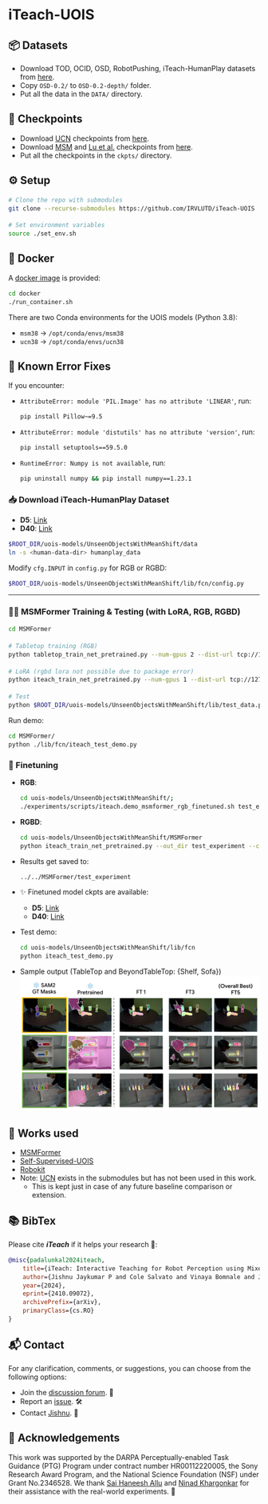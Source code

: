 
# iTeach-UOIS

## 📦 Datasets
- Download TOD, OCID, OSD, RobotPushing, iTeach-HumanPlay datasets from [here](https://utdallas.box.com/v/uois-datasets).
- Copy `OSD-0.2/` to `OSD-0.2-depth/` folder.
- Put all the data in the `DATA/` directory.

## 🔑 Checkpoints
- Download [UCN](https://arxiv.org/pdf/2007.15157) checkpoints from [here](https://utdallas.box.com/s/9vt68miar920hf36egeybfflzvt8c676).
- Download [MSM](https://arxiv.org/abs/2211.11679) and [Lu et al.](https://roboticsproceedings.org/rss19/p017.pdf) checkpoints from [here](https://utdallas.box.com/s/vzp8nmalowg4i58y8b9sghv5s7f36xpz).
- Put all the checkpoints in the `ckpts/` directory.

## ⚙️ Setup
```bash
# Clone the repo with submodules
git clone --recurse-submodules https://github.com/IRVLUTD/iTeach-UOIS

# Set environment variables
source ./set_env.sh
```

## 🐳 Docker
A [docker image](https://hub.docker.com/repository/docker/irvlutd/iteach) is provided:
```bash
cd docker
./run_container.sh
```
There are two Conda environments for the UOIS models (Python 3.8):
- `msm38` → `/opt/conda/envs/msm38`
- `ucn38` → `/opt/conda/envs/ucn38`

## 🐛 Known Error Fixes
If you encounter:
- `AttributeError: module 'PIL.Image' has no attribute 'LINEAR'`, run:
  ```bash
  pip install Pillow~=9.5
  ```
- `AttributeError: module 'distutils' has no attribute 'version'`, run:
  ```bash
  pip install setuptools==59.5.0
  ```
- `RuntimeError: Numpy is not available`, run:
  ```bash
  pip uninstall numpy && pip install numpy==1.23.1
  ```

### 📥 Download iTeach-HumanPlay Dataset
- **D5**: [Link](https://utdallas.box.com/v/iTeach-HumanPlay-D5)  
- **D40**: [Link](https://utdallas.box.com/v/iTeach-HumanPlay-D40)  
```bash
$ROOT_DIR/uois-models/UnseenObjectsWithMeanShift/data
ln -s <human-data-dir> humanplay_data
```

Modify `cfg.INPUT` in `config.py` for RGB or RGBD:
```bash
$ROOT_DIR/uois-models/UnseenObjectsWithMeanShift/lib/fcn/config.py
```

---
### 🏋️‍♂️ MSMFormer Training & Testing (with LoRA, RGB, RGBD)
```bash
cd MSMFormer

# Tabletop training (RGB)
python tabletop_train_net_pretrained.py --num-gpus 2 --dist-url tcp://127.0.0.1:12345     --cfg $ROOT_DIR/uois-models/UnseenObjectsWithMeanShift/MSMFormer/configs/humanplay_RGB.yaml --out_dir test_experiment

# LoRA (rgbd lora not possible due to package error)
python iteach_train_net_pretrained.py --num-gpus 1 --dist-url tcp://127.0.0.1:12345     --cfg $ROOT_DIR/uois-models/UnseenObjectsWithMeanShift/MSMFormer/configs/humanplay_RGBD.yaml --out_dir test_experiment --use_lora

# Test
python $ROOT_DIR/uois-models/UnseenObjectsWithMeanShift/lib/test_data.py
```

Run demo:
```bash
cd MSMFormer/
python ./lib/fcn/iteach_test_demo.py
```

### 🎯 Finetuning
- **RGB**:
  ```bash
  cd uois-models/UnseenObjectsWithMeanShift/;
  ./experiments/scripts/iteach.demo_msmformer_rgb_finetuned.sh test_experiment
  ```
- **RGBD**:
  ```bash
  cd uois-models/UnseenObjectsWithMeanShift/MSMFormer
  python iteach_train_net_pretrained.py --out_dir test_experiment --cfg configs/mixture_ResNet50.yaml
  ```

- Results get saved to:
  ```bash
  ../../MSMFormer/test_experiment
  ```

- ✨ Finetuned model ckpts are available:
  - **D5**: [Link](https://utdallas.box.com/v/iTeach-UOIS-D5-ckpts)
  - **D40**: [Link](https://utdallas.box.com/v/iTeach-UOIS-D40-ckpts)

- Test demo:
  ```bash
  cd uois-models/UnseenObjectsWithMeanShift/lib/fcn
  python iteach_test_demo.py
  ```
- Sample output (TableTop and BeyondTableTop: {Shelf, Sofa})
![alt text](media/iteach-uois-qual.webp)

## 🙌 Works used
- [MSMFormer](https://github.com/IRVLUTD/UnseenObjectsWithMeanShift?tab=readme-ov-file#unseen-object-instance-segmentation-with-msmformer)
- [Self-Supervised-UOIS](https://github.com/IRVLUTD/UnseenObjectsWithMeanShift?tab=readme-ov-file#self-supervised-unseen-object-instance-segmentation-via-long-term-robot-interaction)
- [Robokit](https://github.com/jishnujayakumar/robokit)
- Note: [UCN](https://github.com/NVlabs/UnseenObjectClustering) exists in the submodules but has not been used in this work.
  - This is kept just in case of any future baseline comparison or extension.


## 📚 BibTex
Please cite ***iTeach*** if it helps your research 🙌:
```bibtex
@misc{padalunkal2024iteach,
    title={iTeach: Interactive Teaching for Robot Perception using Mixed Reality},
    author={Jishnu Jaykumar P and Cole Salvato and Vinaya Bomnale and Jikai Wang and Yu Xiang},
    year={2024},
    eprint={2410.09072},
    archivePrefix={arXiv},
    primaryClass={cs.RO}
}
```

## 📬 Contact
For any clarification, comments, or suggestions, you can choose from the following options:

- Join the [discussion forum](https://github.com/IRVLUTD/iTeach/discussions). 💬
- Report an [issue](https://github.com/IRVLUTD/iTeach/issues). 🛠️
- Contact [Jishnu](https://jishnujayakumar.github.io/). 📧

## 🙏 Acknowledgements
This work was supported by the DARPA Perceptually-enabled Task Guidance (PTG) Program under contract number HR00112220005, the Sony Research Award Program, and the National Science Foundation (NSF) under Grant No.2346528. We thank [Sai Haneesh Allu](https://saihaneeshallu.github.io/) and [Ninad Khargonkar](https://kninad.github.io/) for their assistance with the real-world experiments. 🙌
